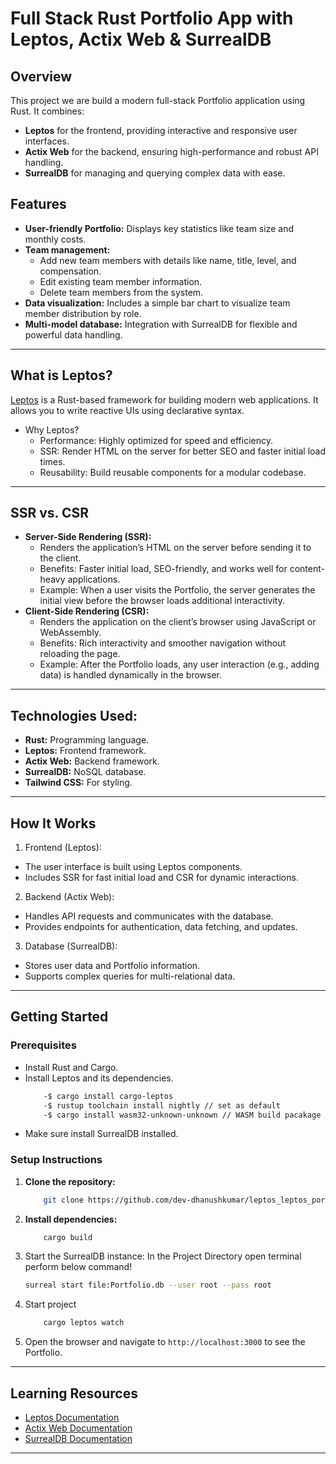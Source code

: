 
# Full Stack Rust Portfolio App with Leptos, Actix Web & SurrealDB
## **Overview**
This project we are build a modern full-stack Portfolio application using Rust. It combines:
- **Leptos** for the frontend, providing interactive and responsive user interfaces.
- **Actix Web** for the backend, ensuring high-performance and robust API handling.
- **SurrealDB** for managing and querying complex data with ease.
## **Features**
- **User-friendly Portfolio:** Displays key statistics like team size and monthly costs.
- **Team management:**
    - Add new team members with details like name, title, level, and compensation.
    - Edit existing team member information.
    - Delete team members from the system.
- **Data visualization:**  Includes a simple bar chart to visualize team member distribution by role.
- **Multi-model database:** Integration with SurrealDB for flexible and powerful data handling.
---
## **What is Leptos?**
[Leptos](https://github.com/leptos-rs/leptos) is a Rust-based framework for building modern web applications. It allows you to write reactive UIs using declarative syntax.
- Why Leptos?
    - Performance: Highly optimized for speed and efficiency.
    - SSR: Render HTML on the server for better SEO and faster initial load times.
    - Reusability: Build reusable components for a modular codebase.
---
## **SSR vs. CSR**
- **Server-Side Rendering (SSR):**
    - Renders the application’s HTML on the server before sending it to the client.
    - Benefits: Faster initial load, SEO-friendly, and works well for content-heavy applications.
    - Example: When a user visits the Portfolio, the server generates the initial view before the browser loads additional interactivity.
- **Client-Side Rendering (CSR):**
    - Renders the application on the client’s browser using JavaScript or WebAssembly.
    - Benefits: Rich interactivity and smoother navigation without reloading the page.
    - Example: After the Portfolio loads, any user interaction (e.g., adding data) is handled dynamically in the browser.
---
## **Technologies Used:**
- **Rust:** Programming language.
- **Leptos:** Frontend framework.
- **Actix Web:** Backend framework.
- **SurrealDB:** NoSQL database.
- **Tailwind CSS:** For styling.
---
## **How It Works**
1. Frontend (Leptos):
- The user interface is built using Leptos components.
- Includes SSR for fast initial load and CSR for dynamic interactions.
2. Backend (Actix Web):
- Handles API requests and communicates with the database.
- Provides endpoints for authentication, data fetching, and updates.
3. Database (SurrealDB):
- Stores user data and Portfolio information.
- Supports complex queries for multi-relational data.
---
## **Getting Started**
### **Prerequisites**
- Install Rust and Cargo.
- Install Leptos and its dependencies.
    ```bash
        -$ cargo install cargo-leptos
        -$ rustup toolchain install nightly // set as default
        -$ cargo install wasm32-unknown-unknown // WASM build pacakage
    ```
- Make sure install SurrealDB installed.
### **Setup Instructions**
1. **Clone the repository:**
    ```bash
        git clone https://github.com/dev-dhanushkumar/leptos_leptos_portfolio_admin.git
    ```
2. **Install dependencies:**
    ```bash
        cargo build
    ```
3. Start the SurrealDB instance:
In the Project Directory open terminal perform below command!
    ```bash
    surreal start file:Portfolio.db --user root --pass root 
    ```
4. Start project
    ```bash
        cargo leptos watch
    ```
5. Open the browser and navigate to `http://localhost:3000` to see the Portfolio.
---
## **Learning Resources**
- [Leptos Documentation](https://book.leptos.dev/)
- [Actix Web Documentation](https://docs.rs/actix-web/latest/actix_web/)
- [SurrealDB Documentation](https://surrealdb.com/docs/)
---
